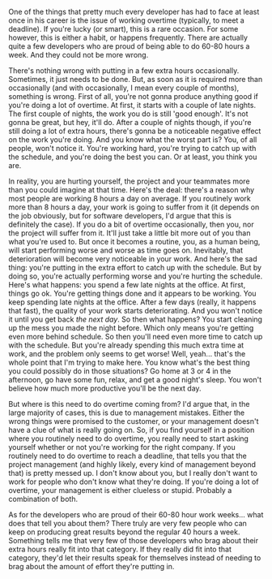 One of the things that pretty much every developer has had to face at least once in his career is the issue of working overtime (typically, to meet a deadline).  If you're lucky (or smart), this is a rare occasion.  For some however, this is either a habit, or happens frequently.  There are actually quite a few developers who are proud of being able to do 60-80 hours a week.  And they could not be more wrong.

There's nothing wrong with putting in a few extra hours occasionally.  Sometimes, it just needs to be done.  But, as soon as it is required more than occasionally (and with occasionally, I mean every couple of months), something is wrong.  First of all, you're not gonna produce anything good if you're doing a lot of overtime.  At first, it starts with a couple of late nights.  The first couple of nights, the work you do is still 'good enough'.  It's not gonna be great, but hey, it'll do.  After a couple of nights though, if you're still doing a lot of extra hours, there's gonna be a noticeable negative effect on the work you're doing.  And you know what the worst part is?  You, of all people, won't notice it.  You're working hard, you're trying to catch up with the schedule, and you're doing the best you can.  Or at least, you think you are.

In reality, you are hurting yourself, the project and your teammates more than you could imagine at that time.  Here's the deal: there's a reason why most people are working 8 hours a day on average.  If you routinely work more than 8 hours a day, your work is going to suffer from it (it depends on the job obviously, but for software developers, I'd argue that this is definitely the case).  If you do a bit of overtime occasionally, then you, nor the project will suffer from it.  It'll just take a little bit more out of you than what you're used to.  But once it becomes a routine, you, as a human being, will start performing worse and worse as time goes on.  Inevitably, that deterioration will become very noticeable in your work.  And here's the sad thing: you're putting in the extra effort to catch up with the schedule.  But by doing so, you're actually performing worse and you're hurting the schedule.  Here's what happens: you spend a few late nights at the office.  At first, things go ok.  You're getting things done and it appears to be working.  You keep spending late nights at the office.  After a few days (really, it happens that fast), the quality of your work starts deteriorating.  And you won't notice it until you get back *the next day*.  So then what happens?  You start cleaning up the mess you made the night before.  Which only means you're getting even more behind schedule.  So then you'll need even more time to catch up with the schedule.  But you're already spending this much extra time at work, and the problem only seems to get worse!  Well, yeah... that's the whole point that I'm trying to make here.  You know what's the best thing you could possibly do in those situations?  Go home at 3 or 4 in the afternoon, go have some fun, relax, and get a good night's sleep.  You won't believe how much more productive you'll be the next day. 

But where is this need to do overtime coming from?  I'd argue that, in the large majority of cases, this is due to management mistakes.  Either the wrong things were promised to the customer, or your management doesn't have a clue of what is really going on.  So, if you find yourself in a position where you routinely need to do overtime, you really need to start asking yourself whether or not you're working for the right company.  If you routinely need to do overtime to reach a deadline, that tells you that the project management (and highly likely, every kind of management beyond that) is pretty messed up.  I don't know about you, but I really don't want to work for people who don't know what they're doing.  If you're doing a lot of overtime, your management is either clueless or stupid.  Probably a combination of both. 

As for the developers who are proud of their 60-80 hour work weeks... what does that tell you about them?  There truly are very few people who can keep on producing great results beyond the regular 40 hours a week.  Something tells me that very few of those developers who brag about their extra hours really fit into that category.  If they really did fit into that category, they'd let their results speak for themselves instead of needing to brag about the amount of effort they're putting in.